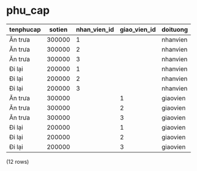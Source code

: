 phu_cap
=======

| tenphucap | sotien | nhan_vien_id | giao_vien_id | doituong |
|-----------|--------|--------------|--------------|----------|
| Ăn trưa | 300000 | 1            |              | nhanvien |
| Ăn trưa | 300000 | 2            |              | nhanvien |
| Ăn trưa | 300000 | 3            |              | nhanvien |
| Đi lại | 200000 | 1            |              | nhanvien |
| Đi lại | 200000 | 2            |              | nhanvien |
| Đi lại | 200000 | 3            |              | nhanvien |
| Ăn trưa | 300000 |              | 1            | giaovien |
| Ăn trưa | 300000 |              | 2            | giaovien |
| Ăn trưa | 300000 |              | 3            | giaovien |
| Đi lại | 200000 |              | 1            | giaovien |
| Đi lại | 200000 |              | 2            | giaovien |
| Đi lại | 200000 |              | 3            | giaovien |
(12 rows)

